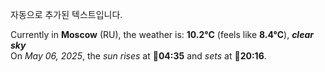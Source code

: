 
자동으로 추가된 텍스트입니다.

<!--START_SECTION:weather:moscow-->
Currently in **Moscow** (RU), the weather is: **10.2°C** (feels like **8.4°C**), ***clear sky***<br/>
On *May 06, 2025*, the *sun rises* at 🌅**04:35** and *sets* at 🌇**20:16**.
<!--END_SECTION:weather-->
